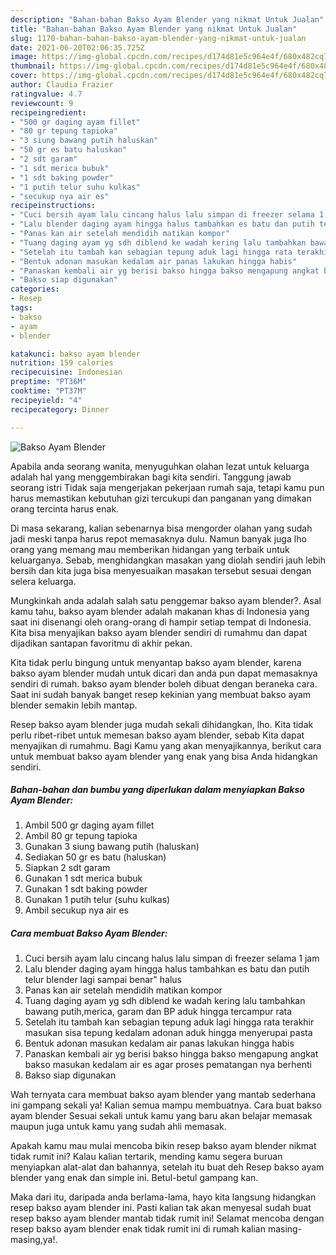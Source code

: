 ```yaml
---
description: "Bahan-bahan Bakso Ayam Blender yang nikmat Untuk Jualan"
title: "Bahan-bahan Bakso Ayam Blender yang nikmat Untuk Jualan"
slug: 1170-bahan-bahan-bakso-ayam-blender-yang-nikmat-untuk-jualan
date: 2021-06-20T02:06:35.725Z
image: https://img-global.cpcdn.com/recipes/d174d81e5c964e4f/680x482cq70/bakso-ayam-blender-foto-resep-utama.jpg
thumbnail: https://img-global.cpcdn.com/recipes/d174d81e5c964e4f/680x482cq70/bakso-ayam-blender-foto-resep-utama.jpg
cover: https://img-global.cpcdn.com/recipes/d174d81e5c964e4f/680x482cq70/bakso-ayam-blender-foto-resep-utama.jpg
author: Claudia Frazier
ratingvalue: 4.7
reviewcount: 9
recipeingredient:
- "500 gr daging ayam fillet"
- "80 gr tepung tapioka"
- "3 siung bawang putih haluskan"
- "50 gr es batu haluskan"
- "2 sdt garam"
- "1 sdt merica bubuk"
- "1 sdt baking powder"
- "1 putih telur suhu kulkas"
- "secukup nya air es"
recipeinstructions:
- "Cuci bersih ayam lalu cincang halus lalu simpan di freezer selama 1 jam"
- "Lalu blender daging ayam hingga halus tambahkan es batu dan putih telur blender lagi sampai benar&#34; halus"
- "Panas kan air setelah mendidih matikan kompor"
- "Tuang daging ayam yg sdh diblend ke wadah kering lalu tambahkan bawang putih,merica, garam dan BP aduk hingga tercampur rata"
- "Setelah itu tambah kan sebagian tepung aduk lagi hingga rata terakhir masukan sisa tepung kedalam adonan aduk hingga menyerupai pasta"
- "Bentuk adonan masukan kedalam air panas lakukan hingga habis"
- "Panaskan kembali air yg berisi bakso hingga bakso mengapung angkat bakso masukan kedalam air es agar proses pematangan nya berhenti"
- "Bakso siap digunakan"
categories:
- Resep
tags:
- bakso
- ayam
- blender

katakunci: bakso ayam blender 
nutrition: 159 calories
recipecuisine: Indonesian
preptime: "PT36M"
cooktime: "PT37M"
recipeyield: "4"
recipecategory: Dinner

---
```



![Bakso Ayam Blender](https://img-global.cpcdn.com/recipes/d174d81e5c964e4f/680x482cq70/bakso-ayam-blender-foto-resep-utama.jpg)

Apabila anda seorang wanita, menyuguhkan olahan lezat untuk keluarga adalah hal yang menggembirakan bagi kita sendiri. Tanggung jawab seorang istri Tidak saja mengerjakan pekerjaan rumah saja, tetapi kamu pun harus memastikan kebutuhan gizi tercukupi dan panganan yang dimakan orang tercinta harus enak.

Di masa  sekarang, kalian sebenarnya bisa mengorder olahan yang sudah jadi meski tanpa harus repot memasaknya dulu. Namun banyak juga lho orang yang memang mau memberikan hidangan yang terbaik untuk keluarganya. Sebab, menghidangkan masakan yang diolah sendiri jauh lebih bersih dan kita juga bisa menyesuaikan masakan tersebut sesuai dengan selera keluarga. 



Mungkinkah anda adalah salah satu penggemar bakso ayam blender?. Asal kamu tahu, bakso ayam blender adalah makanan khas di Indonesia yang saat ini disenangi oleh orang-orang di hampir setiap tempat di Indonesia. Kita bisa menyajikan bakso ayam blender sendiri di rumahmu dan dapat dijadikan santapan favoritmu di akhir pekan.

Kita tidak perlu bingung untuk menyantap bakso ayam blender, karena bakso ayam blender mudah untuk dicari dan anda pun dapat memasaknya sendiri di rumah. bakso ayam blender boleh dibuat dengan beraneka cara. Saat ini sudah banyak banget resep kekinian yang membuat bakso ayam blender semakin lebih mantap.

Resep bakso ayam blender juga mudah sekali dihidangkan, lho. Kita tidak perlu ribet-ribet untuk memesan bakso ayam blender, sebab Kita dapat menyajikan di rumahmu. Bagi Kamu yang akan menyajikannya, berikut cara untuk membuat bakso ayam blender yang enak yang bisa Anda hidangkan sendiri.

<!--inarticleads1-->

##### Bahan-bahan dan bumbu yang diperlukan dalam menyiapkan Bakso Ayam Blender:

1. Ambil 500 gr daging ayam fillet
1. Ambil 80 gr tepung tapioka
1. Gunakan 3 siung bawang putih (haluskan)
1. Sediakan 50 gr es batu (haluskan)
1. Siapkan 2 sdt garam
1. Gunakan 1 sdt merica bubuk
1. Gunakan 1 sdt baking powder
1. Gunakan 1 putih telur (suhu kulkas)
1. Ambil secukup nya air es




<!--inarticleads2-->

##### Cara membuat Bakso Ayam Blender:

1. Cuci bersih ayam lalu cincang halus lalu simpan di freezer selama 1 jam
1. Lalu blender daging ayam hingga halus tambahkan es batu dan putih telur blender lagi sampai benar&#34; halus
1. Panas kan air setelah mendidih matikan kompor
1. Tuang daging ayam yg sdh diblend ke wadah kering lalu tambahkan bawang putih,merica, garam dan BP aduk hingga tercampur rata
1. Setelah itu tambah kan sebagian tepung aduk lagi hingga rata terakhir masukan sisa tepung kedalam adonan aduk hingga menyerupai pasta
1. Bentuk adonan masukan kedalam air panas lakukan hingga habis
1. Panaskan kembali air yg berisi bakso hingga bakso mengapung angkat bakso masukan kedalam air es agar proses pematangan nya berhenti
1. Bakso siap digunakan




Wah ternyata cara membuat bakso ayam blender yang mantab sederhana ini gampang sekali ya! Kalian semua mampu membuatnya. Cara buat bakso ayam blender Sesuai sekali untuk kamu yang baru akan belajar memasak maupun juga untuk kamu yang sudah ahli memasak.

Apakah kamu mau mulai mencoba bikin resep bakso ayam blender nikmat tidak rumit ini? Kalau kalian tertarik, mending kamu segera buruan menyiapkan alat-alat dan bahannya, setelah itu buat deh Resep bakso ayam blender yang enak dan simple ini. Betul-betul gampang kan. 

Maka dari itu, daripada anda berlama-lama, hayo kita langsung hidangkan resep bakso ayam blender ini. Pasti kalian tak akan menyesal sudah buat resep bakso ayam blender mantab tidak rumit ini! Selamat mencoba dengan resep bakso ayam blender enak tidak rumit ini di rumah kalian masing-masing,ya!.

